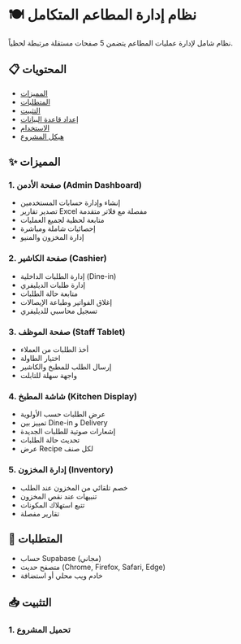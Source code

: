 # 🍽️ نظام إدارة المطاعم المتكامل

نظام شامل لإدارة عمليات المطاعم يتضمن 5 صفحات مستقلة مرتبطة لحظياً.

## 📋 المحتويات

- [المميزات](#المميزات)
- [المتطلبات](#المتطلبات)
- [التثبيت](#التثبيت)
- [إعداد قاعدة البيانات](#إعداد-قاعدة-البيانات)
- [الاستخدام](#الاستخدام)
- [هيكل المشروع](#هيكل-المشروع)

## ✨ المميزات

### 1. صفحة الأدمن (Admin Dashboard)
- إنشاء وإدارة حسابات المستخدمين
- تصدير تقارير Excel مفصلة مع فلاتر متقدمة
- متابعة لحظية لجميع العمليات
- إحصائيات شاملة ومباشرة
- إدارة المخزون والمنيو

### 2. صفحة الكاشير (Cashier)
- إدارة الطلبات الداخلية (Dine-in)
- إدارة طلبات الديليفري
- متابعة حالة الطلبات
- إغلاق الفواتير وطباعة الإيصالات
- تسجيل محاسبي للديليفري

### 3. صفحة الموظف (Staff Tablet)
- أخذ الطلبات من العملاء
- اختيار الطاولة
- إرسال الطلب للمطبخ والكاشير
- واجهة سهلة للتابلت

### 4. شاشة المطبخ (Kitchen Display)
- عرض الطلبات حسب الأولوية
- تمييز بين Dine-in و Delivery
- إشعارات صوتية للطلبات الجديدة
- تحديث حالة الطلبات
- عرض Recipe لكل صنف

### 5. إدارة المخزون (Inventory)
- خصم تلقائي من المخزون عند الطلب
- تنبيهات عند نقص المخزون
- تتبع استهلاك المكونات
- تقارير مفصلة

## 🔧 المتطلبات

- حساب Supabase (مجاني)
- متصفح حديث (Chrome, Firefox, Safari, Edge)
- خادم ويب محلي أو استضافة

## 📥 التثبيت

### 1. تحميل المشروع

